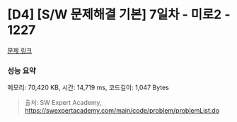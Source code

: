 # [D4] [S/W 문제해결 기본] 7일차 - 미로2 - 1227 

[문제 링크](https://swexpertacademy.com/main/code/problem/problemDetail.do?contestProbId=AV14wL9KAGkCFAYD) 

### 성능 요약

메모리: 70,420 KB, 시간: 14,719 ms, 코드길이: 1,047 Bytes



> 출처: SW Expert Academy, https://swexpertacademy.com/main/code/problem/problemList.do